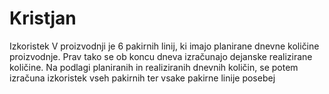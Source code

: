 # Kristjan
Izkoristek
V proizvodnji je 6 pakirnih linij, ki imajo planirane dnevne količine proizvodnje. Prav tako se ob koncu dneva izračunajo dejanske realizirane količine. Na podlagi planiranih in realiziranih dnevnih količin, se potem izračuna izkoristek vseh pakirnih ter vsake pakirne linije posebej 
